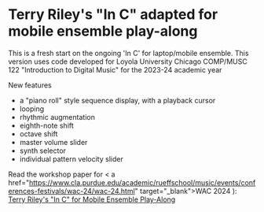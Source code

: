 # Terry Riley's "In C" adapted for mobile ensemble play-along

This is a fresh start on the ongoing 'In C' for laptop/mobile ensemble. This version uses code developed for Loyola University Chicago COMP/MUSC 122 "Introduction to Digital Music" for the 2023-24 academic year

New features 
- a "piano roll" style sequence display, with a playback cursor
- looping
- rhythmic augmentation
- eighth-note shift
- octave shift
- master volume slider
- synth selector
- individual pattern velocity slider

Read the workshop paper for < a href="https://www.cla.purdue.edu/academic/rueffschool/music/events/conferences-festivals/wac-24/wac-24.html" target="_blank">WAC 2024 </a>): [Terry Riley's "In C" for Mobile Ensemble Play-Along](about/WAC2024_Terry_Riley_In_C_for_Mobile_Ensemble_Play_Along.pdf) 
